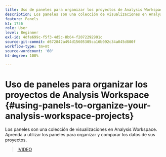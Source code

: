 ```yaml
---
title: Uso de paneles para organizar los proyectos de Analysis Workspace
description: Los paneles son una colección de visualizaciones en Analysis Workspace. Aprenda a utilizar los paneles para organizar y comparar los datos de sus proyectos.
feature: Panels
kt: 1756
role: User
level: Beginner
exl-id: 4dfe699c-f5f3-4d5c-8b64-f2072292901c
source-git-commit: d672842a494d15605305ca16b092c34a045d800f
workflow-type: tm+mt
source-wordcount: '60'
ht-degree: 100%

---
```


# Uso de paneles para organizar los proyectos de Analysis Workspace {#using-panels-to-organize-your-analysis-workspace-projects}

Los paneles son una colección de visualizaciones en Analysis Workspace. Aprenda a utilizar los paneles para organizar y comparar los datos de sus proyectos.

>[!VIDEO](https://video.tv.adobe.com/v/23388/?quality=12&learn=on)
